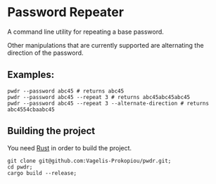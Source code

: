 # Password Repeater

A command line utility for repeating a base password.

Other manipulations that are currently supported are alternating the direction of the password.

## Examples:

```shell
pwdr --password abc45 # returns abc45
pwdr --password abc45 --repeat 3 # returns abc45abc45abc45
pwdr --password abc45 --repeat 3 --alternate-direction # returns abc4554cbaabc45
```

## Building the project

You need [Rust](https://www.rust-lang.org/tools/install) in order to build the project.

```shell
git clone git@github.com:Vagelis-Prokopiou/pwdr.git;
cd pwdr;
cargo build --release;
```
